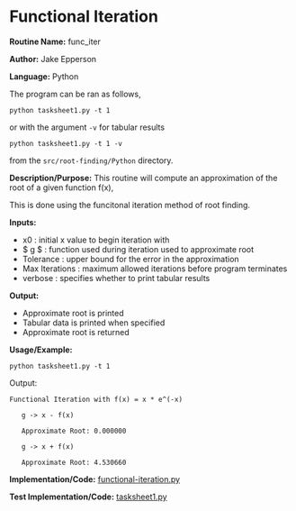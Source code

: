 # Functional Iteration

**Routine Name:** func_iter

**Author:** Jake Epperson

**Language:** Python

The program can be ran as follows,

    python tasksheet1.py -t 1

or with the argument `-v` for tabular results

    python tasksheet1.py -t 1 -v

from the `src/root-finding/Python` directory.

**Description/Purpose:** This routine will compute an approximation of the root of a given function f(x),

This is done using the funcitonal iteration method of root finding.

**Inputs:**

- x0 : initial x value to begin iteration with
- $ g $ : function used during iteration used to approximate root
- Tolerance : upper bound for the error in the approximation
- Max Iterations : maximum allowed iterations before program terminates
- verbose : specifies whether to print tabular results

**Output:**

- Approximate root is printed 
- Tabular data is printed when specified
- Approximate root is returned

**Usage/Example:**

    python tasksheet1.py -t 1

Output:
```
Functional Iteration with f(x) = x * e^(-x)

   g -> x - f(x)

   Approximate Root: 0.000000

   g -> x + f(x)

   Approximate Root: 4.530660
```
**Implementation/Code:** [functional-iteration.py](../../src/root-finding/Python/functional_iteration.py)

**Test Implementation/Code:** [tasksheet1.py](../../src/root-finding/Python/tasksheet1.py)
